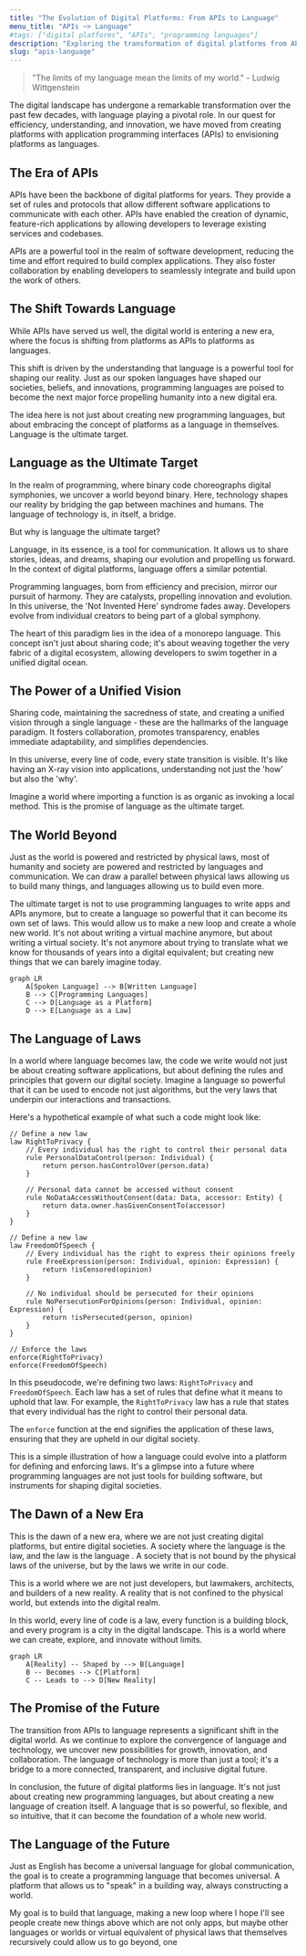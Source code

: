 ```yaml
---
title: "The Evolution of Digital Platforms: From APIs to Language"
menu_title: "APIs ~> Language"
#tags: ["digital platforms", "APIs", "programming languages"]
description: "Exploring the transformation of digital platforms from APIs to languages, and the potential of language as the ultimate target for shaping our digital future."
slug: "apis-language"
---
```


> "The limits of my language mean the limits of my world." - Ludwig Wittgenstein

The digital landscape has undergone a remarkable transformation over the past few decades, with language playing a pivotal role. In our quest for efficiency, understanding, and innovation, we have moved from creating platforms with application programming interfaces (APIs) to envisioning platforms as languages.

## The Era of APIs

APIs have been the backbone of digital platforms for years. They provide a set of rules and protocols that allow different software applications to communicate with each other. APIs have enabled the creation of dynamic, feature-rich applications by allowing developers to leverage existing services and codebases.

APIs are a powerful tool in the realm of software development, reducing the time and effort required to build complex applications. They also foster collaboration by enabling developers to seamlessly integrate and build upon the work of others.

## The Shift Towards Language

While APIs have served us well, the digital world is entering a new era, where the focus is shifting from platforms as APIs to platforms as languages.

This shift is driven by the understanding that language is a powerful tool for shaping our reality. Just as our spoken languages have shaped our societies, beliefs, and innovations, programming languages are poised to become the next major force propelling humanity into a new digital era.

The idea here is not just about creating new programming languages, but about embracing the concept of platforms as a language in themselves. Language is the ultimate target.

## Language as the Ultimate Target

In the realm of programming, where binary code choreographs digital symphonies, we uncover a world beyond binary. Here, technology shapes our reality by bridging the gap between machines and humans. The language of technology is, in itself, a bridge.

But why is language the ultimate target?

Language, in its essence, is a tool for communication. It allows us to share stories, ideas, and dreams, shaping our evolution and propelling us forward. In the context of digital platforms, language offers a similar potential.

Programming languages, born from efficiency and precision, mirror our pursuit of harmony. They are catalysts, propelling innovation and evolution. In this universe, the 'Not Invented Here' syndrome fades away. Developers evolve from individual creators to being part of a global symphony.

The heart of this paradigm lies in the idea of a monorepo language. This concept isn't just about sharing code; it's about weaving together the very fabric of a digital ecosystem, allowing developers to swim together in a unified digital ocean.

## The Power of a Unified Vision

Sharing code, maintaining the sacredness of state, and creating a unified vision through a single language - these are the hallmarks of the language paradigm. It fosters collaboration, promotes transparency, enables immediate adaptability, and simplifies dependencies.

In this universe, every line of code, every state transition is visible. It's like having an X-ray vision into applications, understanding not just the 'how' but also the 'why'.

Imagine a world where importing a function is as organic as invoking a local method. This is the promise of language as the ultimate target.

## The World Beyond

Just as the world is powered and restricted by physical laws, most of humanity and society are powered and restricted by languages and communication. We can draw a parallel between physical laws allowing us to build many things, and languages allowing us to build even more.

The ultimate target is not to use programming languages to write apps and APIs anymore, but to create a language so powerful that it can become its own set of laws. This would allow us to make a new loop and create a whole new world. It's not about writing a virtual machine anymore, but about writing a virtual society. It's not anymore about trying to translate what we know for thousands of years into a digital equivalent; but creating new things that we can barely imagine today.

```mermaid
graph LR
    A[Spoken Language] --> B[Written Language]
    B --> C[Programming Languages]
    C --> D[Language as a Platform]
    D --> E[Language as a Law]
```

## The Language of Laws

In a world where language becomes law, the code we write would not just be about creating software applications, but about defining the rules and principles that govern our digital society. Imagine a language so powerful that it can be used to encode not just algorithms, but the very laws that underpin our interactions and transactions.

Here's a hypothetical example of what such a code might look like:

```pseudocode
// Define a new law
law RightToPrivacy {
    // Every individual has the right to control their personal data
    rule PersonalDataControl(person: Individual) {
        return person.hasControlOver(person.data)
    }

    // Personal data cannot be accessed without consent
    rule NoDataAccessWithoutConsent(data: Data, accessor: Entity) {
        return data.owner.hasGivenConsentTo(accessor)
    }
}

// Define a new law
law FreedomOfSpeech {
    // Every individual has the right to express their opinions freely
    rule FreeExpression(person: Individual, opinion: Expression) {
        return !isCensored(opinion)
    }

    // No individual should be persecuted for their opinions
    rule NoPersecutionForOpinions(person: Individual, opinion: Expression) {
        return !isPersecuted(person, opinion)
    }
}

// Enforce the laws
enforce(RightToPrivacy)
enforce(FreedomOfSpeech)
```

In this pseudocode, we're defining two laws: `RightToPrivacy` and `FreedomOfSpeech`. Each law has a set of rules that define what it means to uphold that law. For example, the `RightToPrivacy` law has a rule that states that every individual has the right to control their personal data.

The `enforce` function at the end signifies the application of these laws, ensuring that they are upheld in our digital society.

This is a simple illustration of how a language could evolve into a platform for defining and enforcing laws. It's a glimpse into a future where programming languages are not just tools for building software, but instruments for shaping digital societies.

## The Dawn of a New Era

This is the dawn of a new era, where we are not just creating digital platforms, but entire digital societies. A society where the language is the law, and the law is the language . A society that is not bound by the physical laws of the universe, but by the laws we write in our code.

This is a world where we are not just developers, but lawmakers, architects, and builders of a new reality. A reality that is not confined to the physical world, but extends into the digital realm.

In this world, every line of code is a law, every function is a building block, and every program is a city in the digital landscape. This is a world where we can create, explore, and innovate without limits.

```mermaid
graph LR
    A[Reality] -- Shaped by --> B[Language]
    B -- Becomes --> C[Platform]
    C -- Leads to --> D[New Reality]
```

## The Promise of the Future

The transition from APIs to language represents a significant shift in the digital world. As we continue to explore the convergence of language and technology, we uncover new possibilities for growth, innovation, and collaboration. The language of technology is more than just a tool; it's a bridge to a more connected, transparent, and inclusive digital future.

In conclusion, the future of digital platforms lies in language. It's not just about creating new programming languages, but about creating a new language of creation itself. A language that is so powerful, so flexible, and so intuitive, that it can become the foundation of a whole new world.

## The Language of the Future

Just as English has become a universal language for global communication, the goal is to create a programming language that becomes universal. A platform that allows us to "speak" in a building way, always constructing a world.

My goal is to build that language, making a new loop where I hope I'll see people create new things above which are not only apps, but maybe other languages or worlds or virtual equivalent of physical laws that themselves recursively could allow us to go beyond, one
